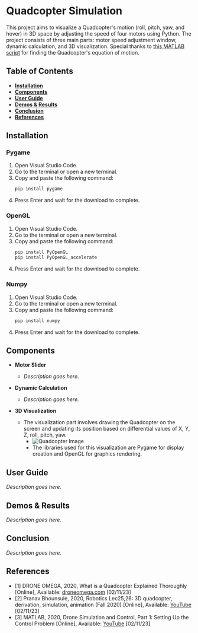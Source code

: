 # Quadcopter Simulation

This project aims to visualize a Quadcopter's motion (roll, pitch, yaw, and hover) in 3D space by adjusting the speed of four motors using Python. The project consists of three main parts: motor speed adjustment window, dynamic calculation, and 3D visualization. Special thanks to [this MATLAB script](https://youtu.be/4hlQ2pf842U?si=a1AfHnj8r89j6BRX) for finding the Quadcopter's equation of motion.

## Table of Contents

- [**Installation**](#installation)
- [**Components**](#components)
- [**User Guide**](#user-guide)
- [**Demos & Results**](#demos-results)
- [**Conclusion**](#conclusion)
- [**References**](#references)

## Installation <a name="installation"></a>

### Pygame

1. Open Visual Studio Code.
2. Go to the terminal or open a new terminal.
3. Copy and paste the following command:
   ```bash
   pip install pygame
   ```
5. Press Enter and wait for the download to complete.

### OpenGL

1. Open Visual Studio Code.
2. Go to the terminal or open a new terminal.
3. Copy and paste the following command:
   ```bash
   pip install PyOpenGL
   pip install PyOpenGL_accelerate
   ```
5. Press Enter and wait for the download to complete.

### Numpy

1. Open Visual Studio Code.
2. Go to the terminal or open a new terminal.
3. Copy and paste the following command:
   ```bash
   pip install numpy
   ```
5. Press Enter and wait for the download to complete.

## Components <a name="components"></a>

- **Motor Slider**
  - *Description goes here.*

- **Dynamic Calculation**
  - *Description goes here.*

- **3D Visualization**
  - The visualization part involves drawing the Quadcopter on the screen and updating its position based on differential values of X, Y, Z, roll, pitch, yaw.
    - ![Quadcopter Image](https://ibb.co/GdqvMGP)
    - The libraries used for this visualization are Pygame for display creation and OpenGL for graphics rendering.

## User Guide <a name="user-guide"></a>

*Description goes here.*

## Demos & Results <a name="demos-results"></a>

*Description goes here.*

## Conclusion <a name="conclusion"></a>

*Description goes here.*

## References <a name="references"></a>

- [1] DRONE OMEGA, 2020, What is a Quadcopter Explained Thoroughly [Online], Available: [droneomega.com](https://droneomega.com/what-is-a-quadcopter/) [02/11/23]
- [2] Pranav Bhounsule, 2020, Robotics Lec25,26: 3D quadcopter, derivation, simulation, animation (Fall 2020) [Online], Available: [YouTube](https://www.youtube.com/watch?v=4hlq2pf842u) [02/11/23]
- [3] MATLAB, 2020, Drone Simulation and Control, Part 1: Setting Up the Control Problem [Online], Available: [YouTube](https://www.youtube.com/watch?v=hgcgpuqb67q) [02/11/23]
